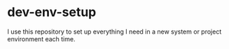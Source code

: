 # dev-env-setup
I use this repository to set up everything I need in a new system or project environment each time.
